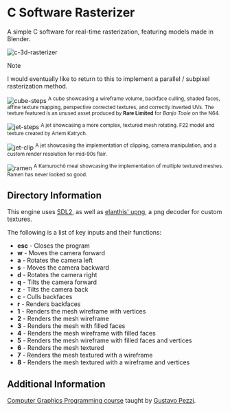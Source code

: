 # C Software Rasterizer

A simple C software for real-time rasterization, featuring models made in Blender.

![c-3d-rasterizer](https://github.com/user-attachments/assets/517ec5f0-f045-4e5a-a99f-d409e5ad727a)
> [!NOTE]
> I would eventually like to return to this to implement a parallel / subpixel rasterization method.

![cube-steps](https://github.com/Nico-Posateri/c-software-rasterizer/assets/141705409/4f530095-8d02-4f2c-9747-43af5d66acf9)
<sup>A cube showcasing a wireframe volume, backface culling, shaded faces, affine texture mapping, perspective corrected textures, and correctly inverted UVs. The texture featured is an unused asset produced by **Rare Limited** for *Banjo Tooie* on the N64.</sup>

![jet-steps](https://github.com/Nico-Posateri/c-software-rasterizer/assets/141705409/89d56d30-f8f9-4136-a446-62b205fac922)
<sup>A jet showcasing a more complex, textured mesh rotating. F22 model and texture created by Artem Katrych.</sup>

![jet-clip](https://github.com/Nico-Posateri/c-software-rasterizer/assets/141705409/2e09ad29-9f37-4e38-988c-6d4a6294d991)
<sup>A jet showcasing the implementation of clipping, camera manipulation, and a custom render resolution for mid-90s flair.</sup>

![ramen](https://github.com/Nico-Posateri/c-software-rasterizer/assets/141705409/84ac1fd3-f7ff-41b0-97db-7fa2923667e5)
<sup>A Kamurochō meal showcasing the implementation of multiple textured meshes. Ramen has never looked so good.</sup>

## Directory Information

This engine uses [SDL2](https://github.com/libsdl-org/SDL/releases/tag/release-2.28.5), as well as [elanthis' upng](https://github.com/elanthis/upng), a png decoder for custom textures.

The following is a list of key inputs and their functions:
- **esc** - Closes the program
- **w** - Moves the camera forward
- **a** - Rotates the camera left
- **s** - Moves the camera backward
- **d** - Rotates the camera right
- **q** - Tilts the camera forward
- **z** - Tilts the camera back
- **c** - Culls backfaces
- **r** - Renders backfaces
- **1** - Renders the mesh wireframe with vertices
- **2** - Renders the mesh wireframe
- **3** - Renders the mesh with filled faces
- **4** - Renders the mesh wireframe with filled faces
- **5** - Renders the mesh wireframe with filled faces and vertices
- **6** - Renders the mesh textured
- **7** - Renders the mesh textured with a wireframe
- **8** - Renders the mesh textured with a wireframe and vertices

## Additional Information

[Computer Graphics Programming course](https://pikuma.com/courses/learn-3d-computer-graphics-programming) taught by [Gustavo Pezzi](https://github.com/gustavopezzi).
